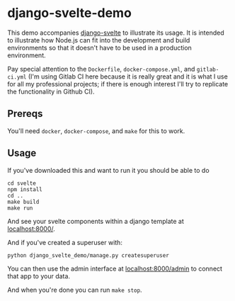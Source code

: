# django-svelte-demo

This demo accompanies [django-svelte](https://github.com/thismatters/django-svelte) to illustrate its usage. It is intended to illustrate how Node.js can fit into the development and build environments so that it doesn't have to be used in a production environment.

Pay special attention to the `Dockerfile`, `docker-compose.yml`, and `gitlab-ci.yml` (I'm using Gitlab CI here because it is really great and it is what I use for all my professional projects; if there is enough interest I'll try to replicate the functionality in Github CI).

## Prereqs

You'll need `docker`, `docker-compose`, and `make` for this to work.

## Usage

If you've downloaded this and want to run it you should be able to do

```
cd svelte
npm install
cd ..
make build
make run
```

And see your svelte components within a django template at [localhost:8000/](http://localhost:8000).

And if you've created a superuser with:

```
python django_svelte_demo/manage.py createsuperuser
```

You can then use the admin interface at [localhost:8000/admin](http://localhost:8000/admin) to connect that app to your data.

And when you're done you can run `make stop`.
